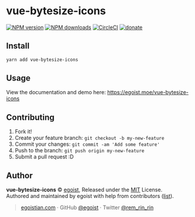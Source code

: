 # vue-bytesize-icons

[![NPM version](https://img.shields.io/npm/v/vue-bytesize-icons.svg?style=flat)](https://npmjs.com/package/vue-bytesize-icons) [![NPM downloads](https://img.shields.io/npm/dm/vue-bytesize-icons.svg?style=flat)](https://npmjs.com/package/vue-bytesize-icons) [![CircleCI](https://circleci.com/gh/egoist/vue-bytesize-icons/tree/master.svg?style=shield)](https://circleci.com/gh/egoist/vue-bytesize-icons/tree/master)  [![donate](https://img.shields.io/badge/$-donate-ff69b4.svg?maxAge=2592000&style=flat)](https://github.com/egoist/donate)

## Install

```bash
yarn add vue-bytesize-icons
```

## Usage

View the documentation and demo here: https://egoist.moe/vue-bytesize-icons

## Contributing

1. Fork it!
2. Create your feature branch: `git checkout -b my-new-feature`
3. Commit your changes: `git commit -am 'Add some feature'`
4. Push to the branch: `git push origin my-new-feature`
5. Submit a pull request :D


## Author

**vue-bytesize-icons** © [egoist](https://github.com/egoist), Released under the [MIT](./LICENSE) License.<br>
Authored and maintained by egoist with help from contributors ([list](https://github.com/egoist/vue-bytesize-icons/contributors)).

> [egoistian.com](https://egoistian.com) · GitHub [@egoist](https://github.com/egoist) · Twitter [@rem_rin_rin](https://twitter.com/rem_rin_rin)
